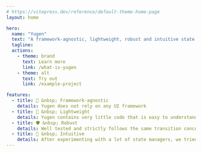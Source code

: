 ```yaml
---
# https://vitepress.dev/reference/default-theme-home-page
layout: home

hero:
  name: "Yugen"
  text: "A framework-agnostic, lightweight, robust and intuitive state manager"
  tagline: 
  actions:
    - theme: brand
      text: Learn more
      link: /what-is-yugen
    - theme: alt
      text: Try out
      link: /example-project

features:
  - title: 🧰 &nbsp; Framework-agnostic 
    details: Yugen does not rely on any UI framework
  - title: 🪽 &nbsp; Lightweight
    details: Yugen contains very little code that is easy to understand. We also prioritize ESM.
  - title: 🛡️ &nbsp; Robust
    details: Well tested and strictly follows the same transition concept as in DFAs.
  - title: 🙌 &nbsp; Intuitive
    details: After experimenting with a lot of state managers, we tried to include the best aspects of each into Yugen. We try to minimize boilerplate.
---
```


